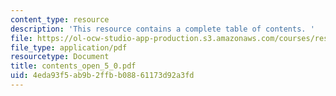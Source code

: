 ```yaml
---
content_type: resource
description: 'This resource contains a complete table of contents. '
file: https://ol-ocw-studio-app-production.s3.amazonaws.com/courses/res-6-004-principles-of-computer-system-design-an-introduction-spring-2009/4eda93f5ab9b2ffbb08861173d92a3fd_contents_open_5_0.pdf
file_type: application/pdf
resourcetype: Document
title: contents_open_5_0.pdf
uid: 4eda93f5-ab9b-2ffb-b088-61173d92a3fd
---
```

